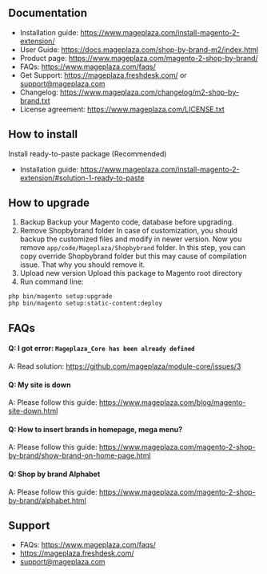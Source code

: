 ## Documentation

- Installation guide: https://www.mageplaza.com/install-magento-2-extension/ 
- User Guide: https://docs.mageplaza.com/shop-by-brand-m2/index.html
- Product page: https://www.mageplaza.com/magento-2-shop-by-brand/
- FAQs: https://www.mageplaza.com/faqs/
- Get Support: https://mageplaza.freshdesk.com/ or support@mageplaza.com
- Changelog: https://www.mageplaza.com/changelog/m2-shop-by-brand.txt
- License agreement: https://www.mageplaza.com/LICENSE.txt


## How to install

Install ready-to-paste package (Recommended)

- Installation guide: https://www.mageplaza.com/install-magento-2-extension/#solution-1-ready-to-paste


## How to upgrade

1. Backup
Backup your Magento code, database before upgrading.
2. Remove Shopbybrand folder 
In case of customization, you should backup the customized files and modify in newer version. 
Now you remove `app/code/Mageplaza/Shopbybrand` folder. In this step, you can copy override Shopbybrand folder but this may cause of compilation issue. That why you should remove it.
3. Upload new version
Upload this package to Magento root directory
4. Run command line:

```
php bin/magento setup:upgrade
php bin/magento setup:static-content:deploy
```



## FAQs


#### Q: I got error: `Mageplaza_Core has been already defined`
A: Read solution: https://github.com/mageplaza/module-core/issues/3

#### Q: My site is down
A: Please follow this guide: https://www.mageplaza.com/blog/magento-site-down.html

#### Q: How to insert brands in homepage, mega menu?
A: Please follow this guide: https://www.mageplaza.com/magento-2-shop-by-brand/show-brand-on-home-page.html

#### Q: Shop by brand Alphabet
A: Please follow this guide: https://www.mageplaza.com/magento-2-shop-by-brand/alphabet.html



## Support

- FAQs: https://www.mageplaza.com/faqs/
- https://mageplaza.freshdesk.com/
- support@mageplaza.com


